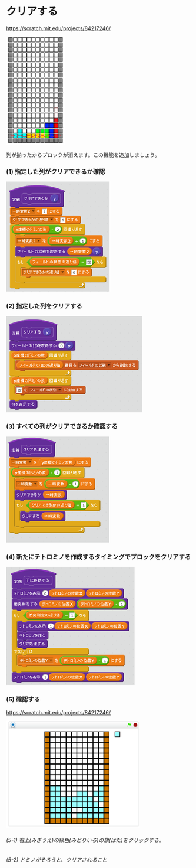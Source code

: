# クリアする

https://scratch.mit.edu/projects/84217246/

![](board_4.png)

列が揃ったからプロックが消えます。この機能を追加しましょう。

### (1) 指定した列がクリアできるか確認

![](s_01.png)

### (2) 指定した列をクリアする
![](s_02.png)

### (3) すべての列がクリアできるか確認する
![](s_03.png)

### (4) 新たにテトロミノを作成するタイミングでプロックをクリアする

![](s_04.png)


### (5) 確認する

https://scratch.mit.edu/projects/84217246/

![](test.png)

###### (5-1) 右上(みぎうえ)の緑色(みどりいろ)の旗(はた)をクリックする。

###### (5-2) ドミノがそろうと、クリアされること
